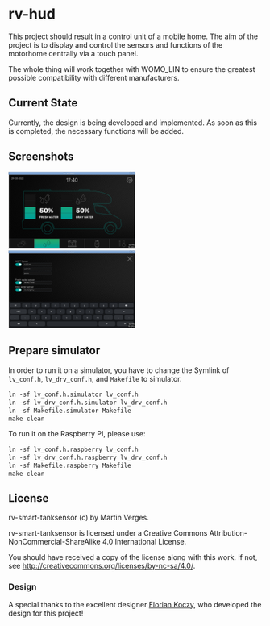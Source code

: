 # rv-hud

This project should result in a control unit of a mobile home. The aim of the project is to display and control the sensors and functions of the motorhome centrally via a touch panel.

The whole thing will work together with WOMO\_LIN to ensure the greatest possible compatibility with different manufacturers.

## Current State

Currently, the design is being developed and implemented. As soon as this is completed, the necessary functions will be added.

## Screenshots

<img src="screenshots/mainscreen.png?raw=true" alt="Main Screen" width="50%">
<img src="screenshots/settings.png?raw=true" alt="Main Screen" width="50%">

## Prepare simulator

In order to run it on a simulator, you have to change the Symlink of `lv_conf.h`, `lv_drv_conf.h`, and `Makefile` to simulator.

```
ln -sf lv_conf.h.simulator lv_conf.h
ln -sf lv_drv_conf.h.simulator lv_drv_conf.h
ln -sf Makefile.simulator Makefile
make clean
```

To run it on the Raspberry PI, please use:
```
ln -sf lv_conf.h.raspberry lv_conf.h
ln -sf lv_drv_conf.h.raspberry lv_drv_conf.h
ln -sf Makefile.raspberry Makefile
make clean
```

## License

rv-smart-tanksensor (c) by Martin Verges.

rv-smart-tanksensor is licensed under a Creative Commons Attribution-NonCommercial-ShareAlike 4.0 International License.

You should have received a copy of the license along with this work.
If not, see <http://creativecommons.org/licenses/by-nc-sa/4.0/>.

### Design

A special thanks to the excellent designer [Florian Koczy](https://koczy-design.de), who developed the design for this project!

